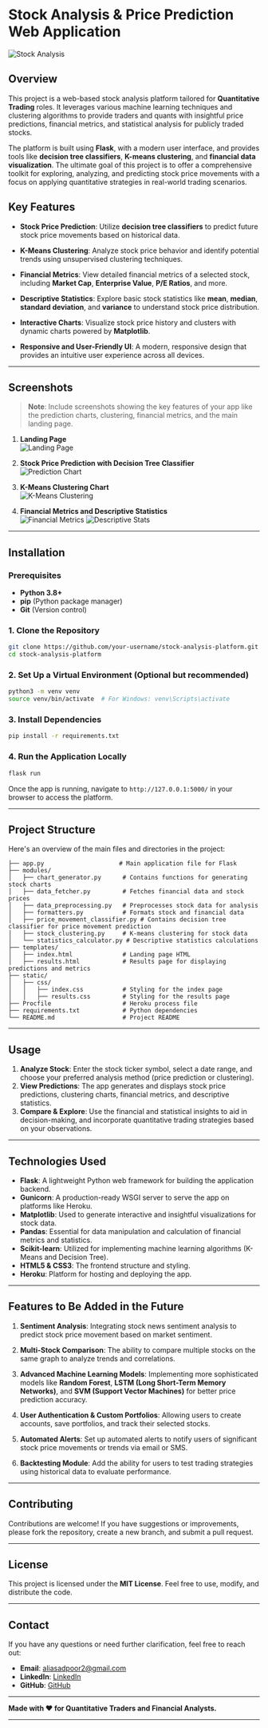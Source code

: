 # **Stock Analysis & Price Prediction Web Application**

![Stock Analysis](image-url-placeholder)

## **Overview**
This project is a web-based stock analysis platform tailored for **Quantitative Trading** roles. It leverages various machine learning techniques and clustering algorithms to provide traders and quants with insightful price predictions, financial metrics, and statistical analysis for publicly traded stocks. 

The platform is built using **Flask**, with a modern user interface, and provides tools like **decision tree classifiers**, **K-means clustering**, and **financial data visualization**. The ultimate goal of this project is to offer a comprehensive toolkit for exploring, analyzing, and predicting stock price movements with a focus on applying quantitative strategies in real-world trading scenarios.

## **Key Features**

- **Stock Price Prediction**: Utilize **decision tree classifiers** to predict future stock price movements based on historical data.
  
- **K-Means Clustering**: Analyze stock price behavior and identify potential trends using unsupervised clustering techniques.
  
- **Financial Metrics**: View detailed financial metrics of a selected stock, including **Market Cap**, **Enterprise Value**, **P/E Ratios**, and more.
  
- **Descriptive Statistics**: Explore basic stock statistics like **mean**, **median**, **standard deviation**, and **variance** to understand stock price distribution.
  
- **Interactive Charts**: Visualize stock price history and clusters with dynamic charts powered by **Matplotlib**.
  
- **Responsive and User-Friendly UI**: A modern, responsive design that provides an intuitive user experience across all devices.

---

## **Screenshots**
> **Note**: Include screenshots showing the key features of your app like the prediction charts, clustering, financial metrics, and the main landing page.

1. **Landing Page**  
   ![Landing Page](static/images/landing_page.png)

2. **Stock Price Prediction with Decision Tree Classifier**  
   ![Prediction Chart](static/images/result_page.png)

3. **K-Means Clustering Chart**  
   ![K-Means Clustering](static/images/k_means_clustering.png)

4. **Financial Metrics and Descriptive Statistics**  
   ![Financial Metrics](static/images/financial_metrics.png)
   ![Descriptive Stats](static/images/descriptive_stats.png)

---

## **Installation**

### **Prerequisites**
- **Python 3.8+**
- **pip** (Python package manager)
- **Git** (Version control)

### **1. Clone the Repository**

```bash
git clone https://github.com/your-username/stock-analysis-platform.git
cd stock-analysis-platform
```

### **2. Set Up a Virtual Environment (Optional but recommended)**

```bash
python3 -m venv venv
source venv/bin/activate  # For Windows: venv\Scripts\activate
```

### **3. Install Dependencies**

```bash
pip install -r requirements.txt
```

### **4. Run the Application Locally**

```bash
flask run
```

Once the app is running, navigate to `http://127.0.0.1:5000/` in your browser to access the platform.

---

## **Project Structure**

Here's an overview of the main files and directories in the project:

```
├── app.py                     # Main application file for Flask
├── modules/
│   ├── chart_generator.py      # Contains functions for generating stock charts
│   ├── data_fetcher.py         # Fetches financial data and stock prices
│   ├── data_preprocessing.py   # Preprocesses stock data for analysis
│   ├── formatters.py           # Formats stock and financial data
│   ├── price_movement_classifier.py # Contains decision tree classifier for price movement prediction
│   ├── stock_clustering.py     # K-means clustering for stock data
│   └── statistics_calculator.py # Descriptive statistics calculations
├── templates/
│   ├── index.html              # Landing page HTML
│   ├── results.html            # Results page for displaying predictions and metrics
├── static/
│   ├── css/
│   │   ├── index.css           # Styling for the index page
│   │   ├── results.css         # Styling for the results page
├── Procfile                    # Heroku process file
├── requirements.txt            # Python dependencies
└── README.md                   # Project README
```

---

## **Usage**

1. **Analyze Stock**: Enter the stock ticker symbol, select a date range, and choose your preferred analysis method (price prediction or clustering).
2. **View Predictions**: The app generates and displays stock price predictions, clustering charts, financial metrics, and descriptive statistics.
3. **Compare & Explore**: Use the financial and statistical insights to aid in decision-making, and incorporate quantitative trading strategies based on your observations.

---

## **Technologies Used**

- **Flask**: A lightweight Python web framework for building the application backend.
- **Gunicorn**: A production-ready WSGI server to serve the app on platforms like Heroku.
- **Matplotlib**: Used to generate interactive and insightful visualizations for stock data.
- **Pandas**: Essential for data manipulation and calculation of financial metrics and statistics.
- **Scikit-learn**: Utilized for implementing machine learning algorithms (K-Means and Decision Tree).
- **HTML5 & CSS3**: The frontend structure and styling.
- **Heroku**: Platform for hosting and deploying the app.

---

## **Features to Be Added in the Future**

1. **Sentiment Analysis**: Integrating stock news sentiment analysis to predict stock price movement based on market sentiment.
   
2. **Multi-Stock Comparison**: The ability to compare multiple stocks on the same graph to analyze trends and correlations.

3. **Advanced Machine Learning Models**: Implementing more sophisticated models like **Random Forest**, **LSTM (Long Short-Term Memory Networks)**, and **SVM (Support Vector Machines)** for better price prediction accuracy.

4. **User Authentication & Custom Portfolios**: Allowing users to create accounts, save portfolios, and track their selected stocks.

5. **Automated Alerts**: Set up automated alerts to notify users of significant stock price movements or trends via email or SMS.

6. **Backtesting Module**: Add the ability for users to test trading strategies using historical data to evaluate performance.

---

## **Contributing**

Contributions are welcome! If you have suggestions or improvements, please fork the repository, create a new branch, and submit a pull request.

---

## **License**

This project is licensed under the **MIT License**. Feel free to use, modify, and distribute the code.

---

## **Contact**

If you have any questions or need further clarification, feel free to reach out:

- **Email**: aliasadpoor2@gmail.com
- **LinkedIn**: [LinkedIn](https://www.linkedin.com/in/aliasadpoor/)
- **GitHub**: [GitHub](https://github.com/aliplayer1)

---

**Made with ❤️ for Quantitative Traders and Financial Analysts.**

---